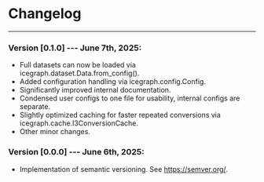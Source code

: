 # Changelog

---
### Version [0.1.0] --- June 7th, 2025:
- Full datasets can now be loaded via icegraph.dataset.Data.from_config().
- Added configuration handling via icegraph.config.Config.
- Significantly improved internal documentation.
- Condensed user configs to one file for usability, internal configs are separate.
- Slightly optimized caching for faster repeated conversions via icegraph.cache.I3ConversionCache.
- Other minor changes.

### Version [0.0.0] --- June 6th, 2025:
- Implementation of semantic versioning. See https://semver.org/.